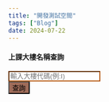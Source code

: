 ```yaml
---
title: "開發測試空間"
tags: ["Blog"]
date: 2024-07-22
---
```

<link href="https://cdn.jsdelivr.net/npm/bootstrap@5.3.3/dist/css/bootstrap.min.css" rel="stylesheet" integrity="sha384-QWTKZyjpPEjISv5WaRU9OFeRpok6YctnYmDr5pNlyT2bRjXh0JMhjY6hW+ALEwIH" crossorigin="anonymous">

<div class="container text-center">
<div class="row">
<h4 class="text-3xl font-bold mb-4">上課大樓名稱查詢</h4>
</div>
<div class="row align-items-start">
<div class="col-8">
<input class="form-control mb-4" type="text" style="border-color: rgb(180 83 9); border-width: 0.15rem;" id="buildingCode" placeholder="輸入大樓代碼(例:I)">
</div>
<div class="col-4">
<button class="btn text-white d-block col-12" style="background-color: #9e6b59;" onclick="
var isAppleDevice = /iPad|iPhone|iPod|Macintosh/.test(navigator.userAgent || navigator.vendor || window.opera);
var buildings = [
{
'code': 'A',
'name': '文學一館',
'g_map': 'https://goo.gl/maps/dmBrr4xnK1JeytGB8',
'a_map': 'https://maps.apple.com/?address=320317%E5%8F%B0%E7%81%A3%E6%A1%83%E5%9C%92%E5%B8%82%E4%B8%AD%E5%A3%A2%E5%8D%80&auid=8164453128013662295&ll=24.969378,121.194551&lsp=9902&q=%E5%9C%8B%E7%AB%8B%E4%B8%AD%E5%A4%AE%E5%A4%A7%E5%AD%B8%E6%96%87%E5%AD%B8%E4%B8%80%E9%A4%A8&t=r'
},
{
'code': 'C2',
'name': '文學二館',
'g_map': 'https://goo.gl/maps/LAnvszz6ZfMrTFEM6',
'a_map': 'https://maps.apple.com/?address=320%E5%8F%B0%E7%81%A3%E6%A1%83%E5%9C%92%E5%B8%82%E4%B8%AD%E5%A3%A2%E5%8D%80%E4%B8%AD%E5%A4%A7%E8%B7%AF300%E8%99%9F&auid=9829456620230881551&ll=24.968771,121.194613&lsp=9902&q=%E6%96%87%E5%AD%B8%E4%BA%8C%E9%A4%A8&t=r'
},
{
'code': 'E',
'name': '工程一館',
'g_map': 'https://goo.gl/maps/u5o81ZpRuXcqcgWTA',
'a_map': 'https://maps.apple.com/?address=320317%E5%8F%B0%E7%81%A3%E6%A1%83%E5%9C%92%E5%B8%82%E4%B8%AD%E5%A3%A2%E5%8D%80%E4%B8%AD%E5%A4%A7%E8%B7%AF300%E8%99%9F&auid=5523926844627740521&ll=24.967091,121.192698&lsp=9902&q=%E5%B7%A5%E7%A8%8B%E4%B8%80%E9%A4%A8&t=r'
},
{
'code': 'E1',
'name': '工程二館(資電學院辦公室)',
'g_map': 'https://goo.gl/maps/AGSD5vLvzPScE44s9',
'a_map': 'https://maps.apple.com/?address=320%E5%8F%B0%E7%81%A3%E6%A1%83%E5%9C%92%E5%B8%82%E4%B8%AD%E5%A3%A2%E5%8D%80%E4%B8%AD%E5%A4%A7%E8%B7%AF300%E8%99%9F&auid=6122627498224294796&ll=24.967375,121.191875&lsp=9902&q=%E5%B7%A5%E7%A8%8B%E4%BA%8C%E9%A4%A8&t=r'
},
{
'code': 'E2',
'name': '機械館(工程三館)',
'g_map': 'https://goo.gl/maps/nVEe2kNxa8waVxx49',
'a_map': 'https://maps.apple.com/?address=%E5%9C%8B%E7%AB%8B%E4%B8%AD%E5%A4%AE%E5%A4%A7%E5%AD%B8%20324%E5%8F%B0%E7%81%A3%E6%A1%83%E5%9C%92%E5%B8%82%E5%B9%B3%E9%8E%AE%E5%8D%80%E9%9B%99%E9%80%A3%E9%87%8C&auid=7243484797072291443&ll=24.967978,121.188737&lsp=9902&q=%E6%A9%9F%E6%A2%B0%E9%A4%A8&t=r'
},
{
'code': 'E3',
'name': '環工化工館',
'g_map': 'https://goo.gl/maps/ChtrH8B9tM7phi6W9',
'a_map': 'https://maps.apple.com/?address=%E5%9C%8B%E7%AB%8B%E4%B8%AD%E5%A4%AE%E5%A4%A7%E5%AD%B8%20320%E5%8F%B0%E7%81%A3%E6%A1%83%E5%9C%92%E5%B8%82%E5%B9%B3%E9%8E%AE%E5%8D%80%E9%9B%99%E9%80%A3%E9%87%8C&auid=14195489125104946467&ll=24.968329,121.187686&lsp=9902&q=%E7%92%B0%E5%B7%A5%E5%8C%96%E5%B7%A5%E9%A4%A8&t=r'
},
{
'code': 'E4',
'name': '機電實驗室',
'g_map': 'https://goo.gl/maps/8Dx9stdKYXNXmkDu8',
'a_map': 'https://goo.gl/maps/8Dx9stdKYXNXmkDu8'
},
{
'code': 'E5',
'name': '大型力學實驗室',
'g_map': 'https://goo.gl/maps/6etywwTHiAtr1sEX6',
'a_map': 'https://maps.apple.com/?address=320317%E5%8F%B0%E7%81%A3%E6%A1%83%E5%9C%92%E5%B8%82%E4%B8%AD%E5%A3%A2%E5%8D%80%E4%B8%AD%E5%A4%A7%E8%B7%AF300%E8%99%9F&auid=9415511250769958399&ll=24.968757,121.188555&lsp=9902&q=%E5%A4%A7%E5%9E%8B%E5%8A%9B%E5%AD%B8%E5%AF%A6%E9%A9%97%E9%A4%A8&t=r'
},
{
'code': 'E6',
'name': '工程五館大樓(工學院辦公室)',
'g_map': 'https://goo.gl/maps/8jDtoAht8tX9chLR7',
'a_map': 'https://maps.apple.com/?address=%E5%9C%8B%E7%AB%8B%E4%B8%AD%E5%A4%AE%E5%A4%A7%E5%AD%B8%20324%E5%8F%B0%E7%81%A3%E6%A1%83%E5%9C%92%E5%B8%82%E5%B9%B3%E9%8E%AE%E5%8D%80%E9%9B%99%E9%80%A3%E9%87%8C&auid=12009543488106939736&ll=24.967138,121.187682&lsp=9902&q=%E5%9C%8B%E7%AB%8B%E4%B8%AD%E5%A4%AE%E5%A4%A7%E5%AD%B8%E5%B7%A5%E7%A8%8B%E4%BA%94%E9%A4%A8&t=r'
},
{
'code': 'H2',
'name': '理學院教學館(原普化實驗大樓)',
'g_map': 'https://goo.gl/maps/vLByMzVArpChbsJY7',
'a_map': ''
},
{
'code': 'HK',
'name': '客家學院大樓(客家學院辦公室)',
'g_map': 'https://goo.gl/maps/utfxMNFvBgn3DXDb7',
'a_map': 'https://maps.apple.com/?address=320%E5%8F%B0%E7%81%A3%E6%A1%83%E5%9C%92%E5%B8%82%E4%B8%AD%E5%A3%A2%E5%8D%80%E4%B8%AD%E5%A4%A7%E8%B7%AF300%E8%99%9F&auid=1387615647684134107&ll=24.970848,121.190336&lsp=9902&q=%E5%9C%8B%E7%AB%8B%E4%B8%AD%E5%A4%AE%E5%A4%A7%E5%AD%B8%E5%AE%A2%E5%AE%B6%E5%AD%B8%E9%99%A2%E5%A4%A7%E6%A8%93&t=r'
},
{
'code': 'I',
'name': '志希館(管理學院辦公室)',
'g_map': 'https://goo.gl/maps/zr62NusULfHfjFXG8',
'a_map': 'https://maps.apple.com/?address=%E5%9C%8B%E7%AB%8B%E4%B8%AD%E5%A4%AE%E5%A4%A7%E5%AD%B8%20320%E5%8F%B0%E7%81%A3%E6%A1%83%E5%9C%92%E5%B8%82%E4%B8%AD%E5%A3%A2%E5%8D%80%E4%BA%94%E6%AC%8A%E9%87%8C&auid=18339168732871101213&ll=24.970216,121.193812&lsp=9902&q=%E5%BF%97%E5%B8%8C%E9%A4%A8&t=r'
},
{
'code': 'I1',
'name': '管理二館',
'g_map': 'https://goo.gl/maps/EBum6jS2MmY6KFZ57',
'a_map': 'https://maps.apple.com/?address=%E5%9C%8B%E7%AB%8B%E4%B8%AD%E5%A4%AE%E5%A4%A7%E5%AD%B8%20320%E5%8F%B0%E7%81%A3%E6%A1%83%E5%9C%92%E5%B8%82%E4%B8%AD%E5%A3%A2%E5%8D%80%E4%BA%94%E6%AC%8A%E9%87%8C&auid=11339571079636042899&ll=24.970690,121.193502&lsp=9902&q=%E7%AE%A1%E7%90%86%E4%BA%8C%E9%A4%A8&t=r'
},
{
'code': 'IL',
'name': '國鼎光電大樓',
'g_map': 'https://goo.gl/maps/2KM5SHr7AMwScByKA',
'a_map': 'https://maps.apple.com/?address=%E5%9C%8B%E7%AB%8B%E4%B8%AD%E5%A4%AE%E5%A4%A7%E5%AD%B8%20320%E5%8F%B0%E7%81%A3%E6%A1%83%E5%9C%92%E5%B8%82%E5%B9%B3%E9%8E%AE%E5%8D%80%E9%9B%99%E9%80%A3%E9%87%8C&auid=14616547687819694150&ll=24.970322,121.190389&lsp=9902&q=%E5%9C%8B%E9%BC%8E%E5%85%89%E9%9B%BB%E5%A4%A7%E6%A8%93&t=r'
},
{
'code': 'L3',
'name': '國鼎圖書資料館',
'g_map': 'https://goo.gl/maps/PagQexZyk9eixE567',
'a_map': 'https://goo.gl/maps/PagQexZyk9eixE567'
},
{
'code': 'LS',
'name': '人文社會科學大樓(文學院辦公室)',
'g_map': 'https://goo.gl/maps/Qmw1d2TtE6G1HDLq5',
'a_map': 'https://maps.apple.com/?address=320%E5%8F%B0%E7%81%A3%E6%A1%83%E5%9C%92%E5%B8%82%E4%B8%AD%E5%A3%A2%E5%8D%80%E4%B8%AD%E5%A4%A7%E8%B7%AF300%E8%99%9F&auid=10666553622271177631&ll=24.969330,121.195185&lsp=9902&q=%E4%BA%BA%E6%96%87%E7%A4%BE%E6%9C%83%E7%A7%91%E5%AD%B8%E5%A4%A7%E6%A8%93&t=r'
},
{
'code': 'M',
'name': '鴻經館',
'g_map': 'https://goo.gl/maps/5pg7urBkkxFekNvp6',
'a_map': 'https://maps.apple.com/?address=320011%E5%8F%B0%E7%81%A3%E6%A1%83%E5%9C%92%E5%B8%82%E4%B8%AD%E5%A3%A2%E5%8D%80&auid=11521147528526283842&ll=24.970795,121.192651&lsp=9902&q=%E4%B8%AD%E5%A4%AE%E5%A4%A7%E5%AD%B8%E9%B4%BB%E7%B6%93%E9%A4%A8&t=r'
},
{
'code': 'O',
'name': '綜教館(語言中心)',
'g_map': 'https://goo.gl/maps/Ng1hennaUCiGdATq6',
'a_map': 'https://maps.apple.com/?address=%E5%9C%8B%E7%AB%8B%E4%B8%AD%E5%A4%AE%E5%A4%A7%E5%AD%B8%20320%E5%8F%B0%E7%81%A3%E6%A1%83%E5%9C%92%E5%B8%82%E4%B8%AD%E5%A3%A2%E5%8D%80%E4%BA%94%E6%AC%8A%E9%87%8C&auid=9167532294098721387&ll=24.970189,121.192866&lsp=9902&q=%E7%B6%9C%E6%95%99%E9%A4%A8&t=r'
},
{
'code': 'R2',
'name': '太空及遙測研究中心',
'g_map': 'https://goo.gl/maps/mm15eTgFw8S4aXHB8',
'a_map': 'https://maps.apple.com/?address=%E5%9C%8B%E7%AB%8B%E4%B8%AD%E5%A4%AE%E5%A4%A7%E5%AD%B8%20320%E5%8F%B0%E7%81%A3%E6%A1%83%E5%9C%92%E5%B8%82%E5%B9%B3%E9%8E%AE%E5%8D%80%E9%9B%99%E9%80%A3%E9%87%8C&auid=8104162060483972960&ll=24.967813,121.187031&lsp=9902&q=%E5%A4%AA%E7%A9%BA%E5%8F%8A%E9%81%99%E6%B8%AC%E7%A0%94%E7%A9%B6%E4%B8%AD%E5%BF%83&t=r'
},
{
'code': 'R3',
'name': '研究中心大樓二期(生醫理工學院辦公室)',
'g_map': 'https://goo.gl/maps/ohjCWqRE1GomWqma8',
'a_map': 'https://maps.apple.com/?address=%E5%9C%8B%E7%AB%8B%E4%B8%AD%E5%A4%AE%E5%A4%A7%E5%AD%B8%2032001%E5%8F%B0%E7%81%A3%E6%A1%83%E5%9C%92%E5%B8%82%E4%B8%AD%E5%A3%A2%E5%8D%80%E4%B8%AD%E5%A4%A7%E8%B7%AF300%E8%99%9F&auid=8798918462858456225&ll=24.967794,121.187611&lsp=9902&q=%E7%94%9F%E9%86%AB%E7%90%86%E5%B7%A5%E5%AD%B8%E9%99%A2&t=r'
},
{
'code': 'S',
'name': '科學一館(地科院辦公室)',
'g_map': 'https://goo.gl/maps/BpqNodS4QFwHgPTa7',
'a_map': 'https://maps.apple.com/?address=320%E5%8F%B0%E7%81%A3%E6%A1%83%E5%9C%92%E5%B8%82%E4%B8%AD%E5%A3%A2%E5%8D%80%E4%B8%AD%E5%A4%A7%E8%B7%AF300%E8%99%9F&auid=9005657101883279795&ll=24.967296,121.194575&lsp=9902&q=%E7%A7%91%E5%AD%B8%E4%B8%80%E9%A4%A8&t=r'
},
{
'code': 'S1',
'name': '科學二館(理學院辦公室)',
'g_map': 'https://goo.gl/maps/ufeZu4MCMxUkeCmv8',
'a_map': 'https://maps.apple.com/?address=320%E5%8F%B0%E7%81%A3%E6%A1%83%E5%9C%92%E5%B8%82%E4%B8%AD%E5%A3%A2%E5%8D%80%E4%B8%AD%E5%A4%A7%E8%B7%AF300%E8%99%9F&auid=16611929682023462403&ll=24.969982,121.192245&lsp=9902&q=%E7%A7%91%E5%AD%B8%E4%BA%8C%E9%A4%A8&t=r'
},
{
'code': 'S2',
'name': '科學三館',
'g_map': 'https://goo.gl/maps/UQrJgUM6skyriB459',
'a_map': 'https://maps.apple.com/?address=%E5%9C%8B%E7%AB%8B%E4%B8%AD%E5%A4%AE%E5%A4%A7%E5%AD%B8%20320%E5%8F%B0%E7%81%A3%E6%A1%83%E5%9C%92%E5%B8%82%E4%B8%AD%E5%A3%A2%E5%8D%80%E4%BA%94%E6%AC%8A%E9%87%8C&auid=1609623648081047060&ll=24.970634,121.192138&lsp=9902&q=%E7%A7%91%E5%AD%B8%E4%B8%89%E9%A4%A8&t=r'
},
{
'code': 'S4',
'name': '健雄館(科學四館)',
'g_map': 'https://goo.gl/maps/Ja8erC8nGnnNfi7L9',
'a_map': 'https://maps.apple.com/?address=320317%E5%8F%B0%E7%81%A3%E6%A1%83%E5%9C%92%E5%B8%82%E4%B8%AD%E5%A3%A2%E5%8D%80%E4%B8%AD%E5%A4%A7%E8%B7%AF300%E8%99%9F&auid=9281096885998354525&ll=24.971344,121.192278&lsp=9902&q=%E5%81%A5%E9%9B%84%E9%A4%A8(%E7%A7%91%E5%AD%B8%E5%9B%9B%E9%A4%A8)&t=r'
},
{
'code': 'S5',
'name': '科學五館',
'g_map': 'https://goo.gl/maps/L2qsydbpTmEHbSvq6',
'a_map': 'https://maps.apple.com/?address=%E5%9C%8B%E7%AB%8B%E4%B8%AD%E5%A4%AE%E5%A4%A7%E5%AD%B8%20320%E5%8F%B0%E7%81%A3%E6%A1%83%E5%9C%92%E5%B8%82%E4%B8%AD%E5%A3%A2%E5%8D%80%E5%A4%A7%E4%BA%AB%E8%A1%97215%E5%B7%B789%E4%B9%8B1%E8%99%9F&auid=2571812885307065444&ll=24.971441,121.192761&lsp=9902&q=%E7%A7%91%E5%AD%B8%E4%BA%94%E9%A4%A8&t=r'
},
{
'code': 'TR',
'name': '教學研究綜合大樓暨大禮堂(教研大樓)',
'g_map': 'https://maps.app.goo.gl/BTwJ1dSBFkPSNXxPA',
'a_map': 'https://maps.apple.com/?address=320%E5%8F%B0%E7%81%A3%E6%A1%83%E5%9C%92%E5%B8%82%E4%B8%AD%E5%A3%A2%E5%8D%80%E4%B8%AD%E5%A4%A7%E8%B7%AF300%E8%99%9F&auid=17956247415407601863&ll=24.968325,121.191653&lsp=9902&q=%E6%95%99%E5%AD%B8%E7%A0%94%E7%A9%B6%E7%B6%9C%E5%90%88%E5%A4%A7%E6%A8%93&t=r'
},
{
'code': 'YH',
'name': '依仁堂(體育館)',
'g_map': 'https://goo.gl/maps/kv4PmB1cXponk3Kg6',
'a_map': 'https://maps.apple.com/?address=320%E5%8F%B0%E7%81%A3%E6%A1%83%E5%9C%92%E5%B8%82%E4%B8%AD%E5%A3%A2%E5%8D%80%E4%B8%AD%E5%A4%A7%E8%B7%AF300%E8%99%9F&auid=12457609714473268037&ll=24.968302,121.190895&lsp=9902&q=%E4%BE%9D%E4%BB%81%E5%A0%82&t=r'
}
];
var code = document.getElementById('buildingCode').value.trim().toUpperCase();
var result = buildings.find(building => building.code === code);
if (result) {
document.getElementById('result').innerHTML = `
<div class='card mx-auto' style='width: 90%; background-color:#e6d5cf;border-color: rgb(180 83 9); border-width: 0.15rem;'>
<a href='${isAppleDevice ? result.a_map : result.g_map}' class='btn btn-white  text-start' target='_blank'>
<div class='card-body'>
<span class='badge rounded-pill text-bg-info text-light fs-5'>${result.code}</span>
<h5 class='card-title fs-4 d-inline'>${result.name}</h5>
<div class='text-end col-12'>
<span class='text-end mx-2'>在地圖中開啟</span><svg class='d-inline fs-1' xmlns='http://www.w3.org/2000/svg' width='16' height='16' fill='currentColor' class='bi bi-box-arrow-up-right' viewBox='0 0 16 16'>
<path fill-rule='evenodd' d='M8.636 3.5a.5.5 0 0 0-.5-.5H1.5A1.5 1.5 0 0 0 0 4.5v10A1.5 1.5 0 0 0 1.5 16h10a1.5 1.5 0 0 0 1.5-1.5V7.864a.5.5 0 0 0-1 0V14.5a.5.5 0 0 1-.5.5h-10a.5.5 0 0 1-.5-.5v-10a.5.5 0 0 1 .5-.5h6.636a.5.5 0 0 0 .5-.5'/>
<path fill-rule='evenodd' d='M16 .5a.5.5 0 0 0-.5-.5h-5a.5.5 0 0 0 0 1h3.793L6.146 9.146a.5.5 0 1 0 .708.708L15 1.707V5.5a.5.5 0 0 0 1 0z'/>
</svg>
</div>

</div>
</a>
</div>
`;
} else {
document.getElementById('result').innerHTML = '找不到相應的大樓';
}">
查詢
</button>
</div>
</div>

<div class="row">
<div class="col-12" id="result"></div>
</div>
</div>
